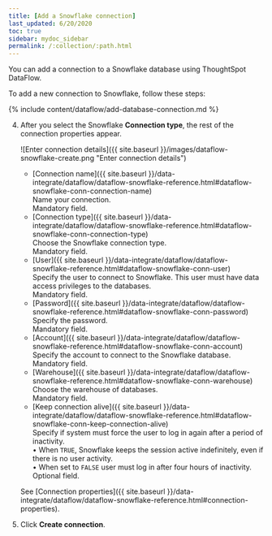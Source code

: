 ```yaml
---
title: [Add a Snowflake connection]
last_updated: 6/20/2020
toc: true
sidebar: mydoc_sidebar
permalink: /:collection/:path.html
---
```

You can add a connection to a Snowflake database using ThoughtSpot DataFlow.

To add a new connection to Snowflake, follow these steps:

{% include content/dataflow/add-database-connection.md %}

4. After you select the Snowflake **Connection type**, the rest of the connection properties appear.

   ![Enter connection details]({{ site.baseurl }}/images/dataflow-snowflake-create.png "Enter connection details")

   * [Connection name]({{ site.baseurl }}/data-integrate/dataflow/dataflow-snowflake-reference.html#dataflow-snowflake-conn-connection-name)<br/>Name your connection.<br/>Mandatory field.
   * [Connection type]({{ site.baseurl }}/data-integrate/dataflow/dataflow-snowflake-reference.html#dataflow-snowflake-conn-connection-type)<br/>Choose the Snowflake connection type.<br/>Mandatory field.
   * [User]({{ site.baseurl }}/data-integrate/dataflow/dataflow-snowflake-reference.html#dataflow-snowflake-conn-user)<br/>Specify the user to connect to Snowflake. This user must have data access privileges to the databases.<br/>Mandatory field.
   * [Password]({{ site.baseurl }}/data-integrate/dataflow/dataflow-snowflake-reference.html#dataflow-snowflake-conn-password)<br/>Specify the password.<br/>Mandatory field.
   * [Account]({{ site.baseurl }}/data-integrate/dataflow/dataflow-snowflake-reference.html#dataflow-snowflake-conn-account)<br/>Specify the account to connect to the Snowflake database.<br/>Mandatory field.
   * [Warehouse]({{ site.baseurl }}/data-integrate/dataflow/dataflow-snowflake-reference.html#dataflow-snowflake-conn-warehouse)<br/>Choose the warehouse of databases.<br/>Mandatory field.
   * [Keep connection alive]({{ site.baseurl }}/data-integrate/dataflow/dataflow-snowflake-reference.html#dataflow-snowflake-conn-keep-connection-alive)<br/>Specify if system must force the user to log in again after a period of inactivity.<br/>&bull; When <code>TRUE</code>, Snowflake keeps the session active indefinitely, even if there is no user activity.<br/>&bull; When set to <code>FALSE</code> user must log in after four hours of inactivity.<br/>Optional field.

   See [Connection properties]({{ site.baseurl }}/data-integrate/dataflow/dataflow-snowflake-reference.html#connection-properties).

5. Click **Create connection**.   
